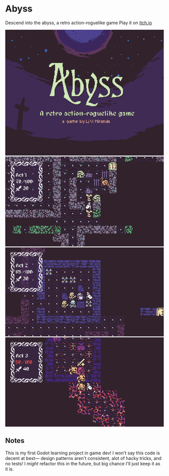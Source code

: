 # Abyss

Descend into the abyss, a retro action-roguelike game
Play it on [itch.io](https://ljvmiranda921.itch.io/abyss)

![](screenshots/TitleCard.png)
![](screenshots/act1.png)
![](screenshots/act2.png)
![](screenshots/act3.png)

## Notes

This is my first Godot learning project in game dev! I won't say this code is
decent at best&mdash; design patterns aren't consistent, alot of hacky tricks,
and no tests! I *might* refactor this in the future, but big chance I'll just
keep it as it is.
